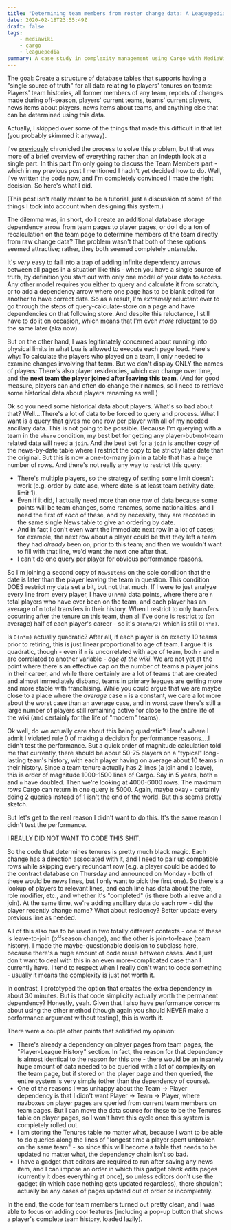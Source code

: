 ```yaml
---
title: "Determining team members from roster change data: A Leaguepedia case study"
date: 2020-02-18T23:55:49Z
draft: false
tags:
    - mediawiki
    - cargo
    - leaguepedia
summary: A case study in complexity management using Cargo with MediaWiki to track League of Legends esports roster changes.
---
```


The goal: Create a structure of database tables that supports having a "single source of truth" for all data relating to players' tenures on teams: Players' team histories, all former members of any team, reports of changes made during off-season, players' current teams, teams' current players, news items about players, news items about teams, and anything else that can be determined using this data.

Actually, I skipped over some of the things that made this difficult in that list (you probably skimmed it anyway).

I've [previously](https://river.me/blog/new-roster-changes/) chronicled the process to solve this problem, but that was more of a brief overview of everything rather than an indepth look at a single part. In this part I'm only going to discuss the Team Members part - which in my previous post I mentioned I hadn't yet decided how to do. Well, I've written the code now, and I'm completely convinced I made the right decision. So here's what I did.

(This post isn't really meant to be a tutorial, just a discussion of some of the things I took into account when designing this system.)

The dilemma was, in short, do I create an additional database storage dependency arrow from team pages to player pages, or do I do a ton of recalculation on the team page to determine members of the team directly from raw change data? The problem wasn't that both of these options seemed attractive; rather, they both seemed completely untenable.

It's *very* easy to fall into a trap of adding infinite dependency arrows between all pages in a situation like this - when you have a single source of truth, by definition you start out with only one model of your data to access. Any other model requires you either to query and calculate it from scratch, or to add a dependency arrow where one page has to be blank edited for another to have correct data. So as a result, I'm *extremely* reluctant ever to go through the steps of query-calculate-store on a page and have dependencies on that following store. And despite this reluctance, I still have to do it on occasion, which means that I'm even *more* reluctant to do the same later (aka now).

But on the other hand, I was legitimately concerned about running into physical limits in what Lua is allowed to execute each page load. Here's why: To calculate the players who played on a team, I only needed to examine changes involving that team. But we don't display ONLY the names of players: There's also player residencies, which can change over time, and the **next team the player joined after leaving this team**. (And for good measure, players can and often do change their names, so I need to retrieve some historical data about players renaming as well.)

Ok so you need some historical data about players. What's so bad about that? Well....There's a lot of data to be forced to query and process. What I want is a query that gives me one row per player with all of my needed ancillary data. This is not going to be possible. Because I'm querying with a team in the `where` condition, my best bet for getting any player-but-not-team related data will need a `join`. And the best bet for a `join` is another copy of the news-by-date table where I restrict the copy to be strictly later date than the original. But this is now a one-to-many join in a table that has a huge number of rows. And there's not really any way to restrict this query:
* There's multiple players, so the strategy of setting some limit doesn't work (e.g. order by date asc, where date is at least team activity date, limit 1).
* Even if it did, I actually need more than one row of data because some points will be team changes, some renames, some nationalities, and I need the first of *each* of these, and by necessity, they are recorded in the same single News table to give an ordering by date.
* And in fact I don't even want the immediate next row in a lot of cases; for example, the next row about a player could be that they left a team they had *already* been on, prior to this team; and then we wouldn't want to fill with that line, we'd want the next one after that.
* I can't do one query per player for obvious performance reasons.

So I'm joining a second copy of `NewsItems` on the sole condition that the date is later than the player leaving the team in question. This condition DOES restrict my data set a bit, but not that much. If I were to just analyze every line from every player, I have `O(n*m)` data points, where there are `n` total players who have ever been on the team, and each player has an average of `m` total transfers in their history. When I restrict to only transfers occurring after the tenure on this team, then all I've done is restrict to (on average) half of each player's career - so it's `O(n*m/2)` which is still `O(n*m)`.

Is `O(n*m)` actually quadratic? After all, if each player is on exactly 10 teams prior to retiring, this is just linear proportional to age of team. I argue it is quadratic, though - even if `m` is uncorrelated with age of team, both `n` and `m` are correlated to another variable - *age of the wiki*. We are not yet at the point where there's an effective cap on the number of teams a player joins in their career, and while there certainly are a lot of teams that are created and almost immediately disband, teams in primary leagues are getting more and more stable with franchising. While you could argue that we are maybe close to a place where the *average* case `m` is a constant, we care a lot more about the worst case than an average case, and in worst case there's still a large number of players still remaining active for close to the entire life of the wiki (and certainly for the life of "modern" teams).

Ok well, do we actually care about this being quadratic? Here's where I admit I violated rule 0 of making a decision for performance reasons....I didn't test the performance. But a quick order of magnitude calculation told me that currently, there should be about 50-75 players on a "typical" long-lasting team's history, with each player having on average about 10 teams in their history. Since a team tenure actually has 2 lines (a join and a leave), this is order of magnitude 1000-1500 lines of Cargo. Say in 5 years, both `m` and `n` have doubled. Then we're looking at 4000-6000 rows. The maximum rows Cargo can return in one query is 5000. Again, maybe okay - certainly doing 2 queries instead of 1 isn't the end of the world. But this seems pretty sketch.

But let's get to the real reason I didn't want to do this. It's the same reason I didn't test the performance.

I REALLY DID NOT WANT TO CODE THIS SHIT.

So the code that determines tenures is pretty much black magic. Each change has a direction associated with it, and I need to pair up compatible rows while skipping every redundant row (e.g. a player could be added to the contract database on Thursday and announced on Monday - both of these would be news lines, but I only want to pick the first one). So there's a lookup of players to relevant lines, and each line has data about the role, role modifier, etc., and whether it's "completed" (is there both a leave and a join). At the same time, we're adding ancillary data do each row - did the player recently change name? What about residency? Better update every previous line as needed.

All of this also has to be used in two totally different contexts - one of these is leave-to-join (offseason change), and the other is join-to-leave (team history). I made the maybe-questionable decision to subclass here, because there's a huge amount of code reuse between cases. And I just don't want to deal with this in an even more-complicated case than I currently have. I tend to respect when I really don't want to code something - usually it means the complexity is just not worth it.

In contrast, I prototyped the option that creates the extra dependency in about 30 minutes. But is that code simplicity actually worth the permanent dependency? Honestly, yeah. Given that I also have performance concerns about using the other method (though again you should NEVER make a performance argument without testing), this is worth it.

There were a couple other points that solidified my opinion:
* There's already a dependency on player pages from team pages, the "Player-League History" section. In fact, the reason for that dependency is almost identical to the reason for this one - there would be an insanely huge amount of data needed to be queried with a lot of complexity on the team page, but if stored on the player page and then queried, the entire system is very simple (other than the dependency of course).
* One of the reasons I was unhappy about the Team -> Player dependency is that I didn't want Player -> Team -> Player, where navboxes on player pages are queried from current team members on team pages. But I can move the data source for these to be the Tenures table on player pages, so I won't have this cycle once this system is completely rolled out.
* I am storing the Tenures table no matter what, because I want to be able to do queries along the lines of "longest time a player spent unbroken on the same team" - so since this will become a table that needs to be updated no matter what, the dependency chain isn't so bad.
* I have a gadget that editors are required to run after saving any news item, and I can impose an order in which this gadget blank edits pages (currently it does everything at once), so unless editors don't use the gadget (in which case nothing gets updated regardless), there shouldn't actually be any cases of pages updated out of order or incompletely.

In the end, the code for team members turned out pretty clean, and I was able to focus on adding cool features (including a pop-up button that shows a player's complete team history, loaded lazily).